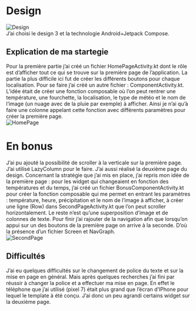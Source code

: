 # Design
  ![Design](https://github.com/brilleaud-claire/ClaireB/assets/156075990/fd94ea76-6721-47e6-9e3d-cdbf56d0f6fc)  
J’ai choisi le design 3 et la technologie Android+Jetpack Compose. 

## Explication de ma startegie
Pour la première partie j’ai créé un fichier HomePageActivity.kt dont le rôle est d’afficher tout ce qui se trouve sur la première page de l’application. 
La partie la plus difficile ici fut de créer les différents boutons pour chaque localisation. Pour se faire j’ai créé un autre fichier : ComponentActivity.kt. 
L’idée était de créer une fonction composable où l’on peut rentrer une température, une fourchette, la localisation, le type de météo et le nom de l’image 
(un nuage avec de la pluie par exemple) à afficher. Ainsi je n’ai qu’à faire une colonne appelant cette fonction avec différents paramètres pour créer la première page.  
       ![HomePage](https://github.com/brilleaud-claire/ClaireB/assets/156075990/327021d1-83bc-4314-8c3f-92babf20e9b2)  

# En bonus 
J’ai pu ajouté la possibilité de scroller à la verticale sur la première page. J’ai utilisé LazyColumn pour le faire.
J’ai aussi réalisé la deuxième page du design. Concernant la stratégie que j’ai mis en place, j’ai repris mon idée de la première page : pour les widget qui changeaient 
en fonction des températures et du temps, j’ai créé un fichier BonusComponentActivity.kt pour créer la fonction composable qui me permet en entrant les paramètres : température, 
heure, précipitation et le nom de l’image à afficher, à créer une ligne (Row) dans SecondPageActivity.kt que l’on peut scroller horizontalement. Le reste n’est qu’une superposition 
d’image et de colonnes de texte. 
Pour finir j’ai rajouter de la navigation afin que lorsqu’on appui sur un des boutons de la première page on arrive à la seconde. D’où la présence d’un fichier Screen et NavGraph.    
![SecondPage](https://github.com/brilleaud-claire/ClaireB/assets/156075990/77a971d3-de36-4277-88c3-e9d0f38b035e)  

## Difficultés 
J’ai eu quelques difficultés sur le changement de police du texte et sur la mise en page en général. Mais après quelques recherches j’ai fini par réussir à changer la police et a 
effectuer ma mise en page. En effet le téléphone que j’ai utilisé (pixel 7) était plus grand que l’écran d’IPhone pour lequel le template à été conçu. J’ai donc un peu agrandi certains 
widget sur la deuxième page. 


